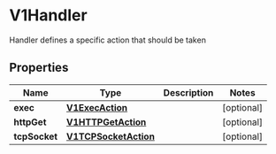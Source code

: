

# V1Handler

Handler defines a specific action that should be taken
## Properties

Name | Type | Description | Notes
------------ | ------------- | ------------- | -------------
**exec** | [**V1ExecAction**](V1ExecAction.md) |  |  [optional]
**httpGet** | [**V1HTTPGetAction**](V1HTTPGetAction.md) |  |  [optional]
**tcpSocket** | [**V1TCPSocketAction**](V1TCPSocketAction.md) |  |  [optional]



